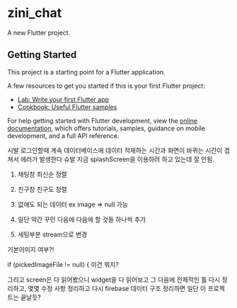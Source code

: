 # zini_chat

A new Flutter project.

## Getting Started

This project is a starting point for a Flutter application.

A few resources to get you started if this is your first Flutter project:

- [Lab: Write your first Flutter app](https://docs.flutter.dev/get-started/codelab)
- [Cookbook: Useful Flutter samples](https://docs.flutter.dev/cookbook)

For help getting started with Flutter development, view the
[online documentation](https://docs.flutter.dev/), which offers tutorials,
samples, guidance on mobile development, and a full API reference.

시발 로그인할때 계속 데이터베이스에 데이터 적재하는 시간과 화면이 바뀌는 시간이 겹쳐서 에러가 발생한다 슈발
지금 splashScreen을 이용하려 하고 있는데 잘 안됨. 


1. 채팅창 최신순 정렬
2. 친구창 친구도 정렬



2. 없애도 되는 데이터 ex image => null 가능
3. 일단 약간 꾸민 다음에 다음에 할 것들 하나씩 추가
4. 세팅부분 stream으로 변경

기본이미지 여부?!

 if (pickedImageFile != null) { 이건 뭐지?

 그리고 screen은 다 읽어봤으니 widget을 다 읽어보고 
 그 다음에 전체적인 틀 다시 정리하고, 몇몇 수정 사항 정리하고 
 다시 firebase 데이터 구조 정리하면 일단 이 프로젝트는 끝날듯?
